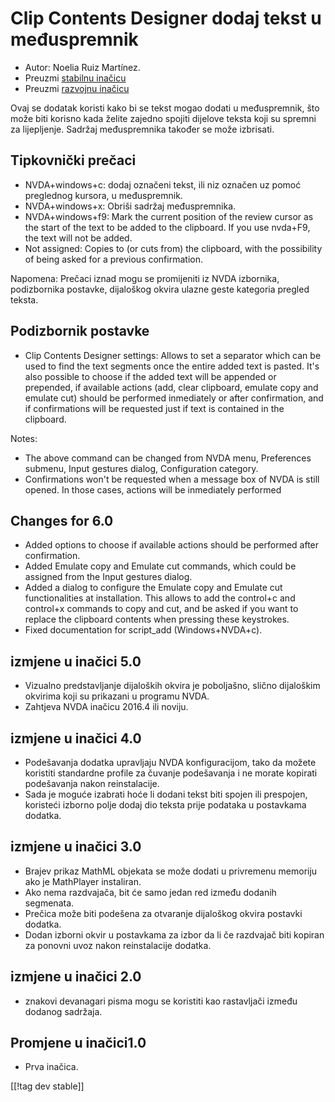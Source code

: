 # Clip Contents Designer dodaj tekst u međuspremnik #

*	Autor: Noelia Ruiz Martínez.
*	Preuzmi [stabilnu inačicu][1]
*	Preuzmi [razvojnu inačicu][2]

Ovaj se dodatak koristi kako bi se tekst mogao dodati u međuspremnik, što
može biti korisno kada želite zajedno spojiti dijelove teksta koji su
spremni za lijepljenje. Sadržaj međuspremnika također se može izbrisati.

## Tipkovnički prečaci ##
*	NVDA+windows+c: dodaj označeni tekst, ili niz označen uz pomoć preglednog
  kursora, u međuspremnik.
*	NVDA+windows+x: Obriši sadržaj međuspremnika.
*	NVDA+windows+f9: Mark the current position of the review cursor as the start of the text to be added to the clipboard. If you use nvda+F9, the text will not be added.
*	 Not assigned: Copies to (or cuts from) the clipboard, with the possibility of being asked for a previous confirmation.

Napomena: Prečaci iznad mogu se promijeniti iz NVDA izbornika, podizbornika
postavke, dijaloškog okvira ulazne geste kategoria pregled teksta.

## Podizbornik postavke ##
*	Clip Contents Designer settings: Allows to set a separator which can be used to find the text segments once the entire added text is pasted.
It's also possible to choose if the added text will be appended or prepended, if available actions (add, clear clipboard, emulate copy and emulate cut) should be performed inmediately or after confirmation, and if confirmations will be requested just if text is contained in the clipboard.

Notes:

*	The above command can be changed from NVDA menu, Preferences submenu,
  Input gestures dialog, Configuration category.
*	Confirmations won't be requested when a message box of NVDA is still
  opened. In those cases, actions will be inmediately performed

## Changes for 6.0

*	 Added options to choose if available actions should be performed after confirmation.
*	Added Emulate copy and Emulate cut commands, which could be assigned from the Input gestures dialog.
*	 Added a dialog to configure the Emulate copy and Emulate cut functionalities at installation. This allows to add the control+c and control+x commands to copy and cut, and be asked if you want to replace the clipboard contents when pressing these keystrokes.
*	Fixed documentation for script_add (Windows+NVDA+c).

## izmjene u inačici 5.0 ##

*	Vizualno predstavljanje dijaloških okvira je poboljašno, slično dijaloškim
  okvirima koji su prikazani u programu NVDA.
*	Zahtjeva NVDA inačicu 2016.4 ili noviju.

## izmjene u inačici 4.0 ##
*	Podešavanja dodatka upravljaju NVDA konfiguracijom, tako da možete
  koristiti standardne profile za čuvanje podešavanja i ne morate kopirati
  podešavanja nakon reinstalacije.
*	Sada je moguće izabrati hoće li dodani tekst biti spojen ili prespojen,
  koristeći izborno polje dodaj dio teksta prije podataka u postavkama
  dodatka.

## izmjene u inačici 3.0 ##
*	Brajev prikaz MathML objekata se može dodati u privremenu memoriju ako je
  MathPlayer instaliran.
*	Ako nema razdvajača, bit će samo jedan red između dodanih segmenata.
*	Prečica može biti podešena za otvaranje dijaloškog okvira postavki
  dodatka.
*	Dodan izborni okvir u postavkama za izbor da li če razdvajač biti kopiran
  za ponovni uvoz nakon reinstalacije dodatka.

## izmjene u inačici 2.0 ##
*	znakovi devanagari pisma mogu se koristiti kao rastavljači između dodanog
  sadržaja.

## Promjene u inačici1.0 ##
*	Prva inačica.

[[!tag dev stable]]

[1]: http://addons.nvda-project.org/files/get.php?file=ccd

[2]: http://addons.nvda-project.org/files/get.php?file=ccd-dev
